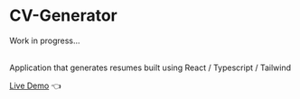 # CV-Generator

Work in progress... <br><br>

Application that generates resumes built using React / Typescript / Tailwind

[Live Demo](https://cv-generator-mariuszciaston.netlify.app/) :point_left: <br><br>
